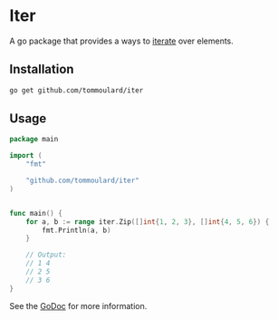 # Iter

A go package that provides a ways to [iterate](https://go.dev/wiki/RangefuncExperiment) over elements.

## Installation

```bash
go get github.com/tommoulard/iter
```

## Usage

```go
package main

import (
    "fmt"

    "github.com/tommoulard/iter"
)


func main() {
    for a, b := range iter.Zip([]int{1, 2, 3}, []int{4, 5, 6}) {
        fmt.Println(a, b)
    }

    // Output:
    // 1 4
    // 2 5
    // 3 6
}
```

See the [GoDoc](https://pkg.go.dev/github.com/tommoulard/iter) for more information.
